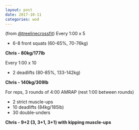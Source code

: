 ```yaml
---
layout: post
date: 2017-10-11
categories: wod
---
```


(from [@treelinecrossfit](http://www.treelinecrossfit.com)) Every 1:00 x 5
- 6-8 front squats (60-65%, 70-76kg)

**Chris - <span>80kg/177lb</span>**

Every 1:00 x 10
- 2 deadlifts (80-85%, 133-142kg)

**Chris - <span>140kg/309lb</span>**

For reps, 3 rounds of 4:00 AMRAP (rest 1:00 between rounds)
- 2 strict muscle-ups
- 10 deadlifts (84kg/185lb)
- 30 double-unders

**Chris - <span>9+2 (3, 3+1, 3+1) with kipping muscle-ups</span>**
